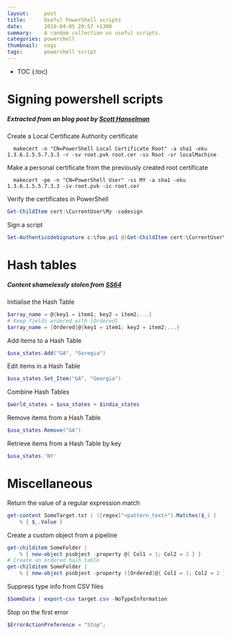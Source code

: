 ```yaml
---
layout:     post
title:      Useful PowerShell scripts
date:       2016-04-05 20:57 +1300
summary:    A random collection os useful scripts.
categories: powershell
thumbnail:  cogs
tags:       powershell script
---
```


* TOC
{:toc}


# Signing powershell scripts

##### Extracted from an blog post by [Scott Hanselman][1]

Create a Local Certificate Authority certificate

```
  makecert -n "CN=PowerShell Local Certificate Root" -a sha1 -eku 1.3.6.1.5.5.7.3.3 -r -sv root.pvk root.cer -ss Root -sr localMachine
```

Make a personal certificate from the previously created root certificate

```
  makecert -pe -n "CN=PowerShell User" -ss MY -a sha1 -eku 1.3.6.1.5.5.7.3.3 -iv root.pvk -ic root.cer
```

Verify the certificates in PowerShell

```powershell
Get-ChildItem cert:\CurrentUser\My -codesign
```

Sign a script

```powershell
Set-AuthenticodeSignature c:\foo.ps1 @(Get-ChildItem cert:\CurrentUser\My -codesign)[0]
```


# Hash tables

##### Content shamelessly stolen from [SS64][2]

Initialise the Hash Table

```powershell
$array_name = @{key1 = item1; key2 = item2;...} 
# Keep fields ordered with [Ordered]
$array_name = [Ordered]@{key1 = item1; key2 = item2;...}
```

Add items to a Hash Table

```powershell
$usa_states.Add("GA", "Goregia")
```

Edit items in a Hash Table

```powershell
$usa_states.Set_Item("GA", "Georgia")
```

Combine Hash Tables

```powershell
$world_states = $usa_states + $india_states
```

Remove items from a Hash Table

```powershell
$usa_states.Remove("GA")
```

Retrieve items from a Hash Table by key

```powershell
$usa_states.'NY'
```

# Miscellaneous

Return the value of a regular expression match

```powershell
get-content SomeTarget.txt | ([regex]"<pattern_text>").Matches($_) | 
    % { $_.Value }
```

Create a custom object from a pipeline

```powershell
get-childitem SomeFolder | 
    % { new-object psobject -property @{ Col1 = 1; Col2 = 2 } }
# Create an ordered hash table
get-childitem SomeFolder | 
    % { new-object psobject -property ([Ordered]@{ Col1 = 1; Col2 = 2 }) }
```

Suppress type info from CSV files

```powershell
$SomeData | export-csv target.csv -NoTypeInformation
```


Stop on the first error

```powershell
$ErrorActionPreference = "Stop";
```

[1]: http://www.hanselman.com/blog/SigningPowerShellScripts.aspx
[2]: http://ss64.com/ps/syntax-hash-tables.html